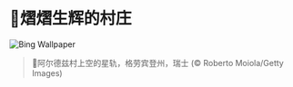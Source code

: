 # 🔖熠熠生辉的村庄

![Bing Wallpaper](https://www.bing.com/th?id=OHR.ArdezSwitzerland_ZH-CN5605305240_1920x1080.jpg&rf=LaDigue_1920x1080.jpg&pid=hp)

> 📝阿尔德兹村上空的星轨，格劳宾登州，瑞士 (© Roberto Moiola/Getty Images)
